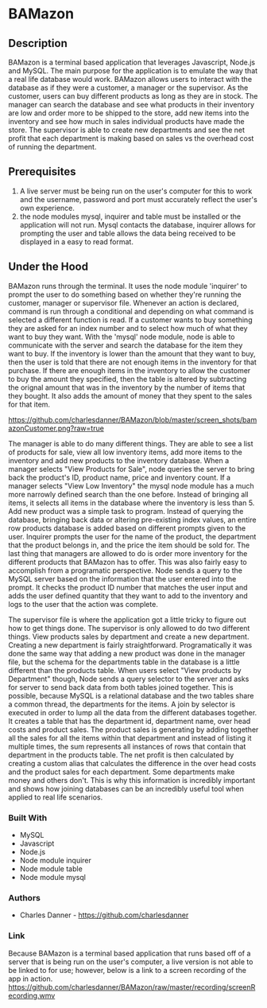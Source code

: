 # BAMazon

## Description

BAMazon is a terminal based application that leverages Javascript, Node.js and MySQL. The main purpose for the application is to emulate the way that a real life database would work. BAMazon allows users to interact with the database as if they were a customer, a manager or the supervisor. As the customer, users can buy different products as long as they are in stock. The manager can search the database and see what products in their inventory are low and order more to be shipped to the store, add new items into the inventory and see how much in sales individual products have made the store. The supervisor is able to create new departments and see the net profit that each department is making based on sales vs the overhead cost of running the department.

## Prerequisites

1. A live server must be being run on the user's computer for this to work and the username, password and port must accurately reflect the user's own experience.
2. the node modules mysql, inquirer and table must be installed or the application will not run. Mysql contacts the database, inquirer allows for prompting the user and table allows the data being received to be displayed in a easy to read format.

## Under the Hood

BAMazon runs through the terminal. It uses the node module 'inquirer' to prompt the user to do something based on whether they're running the customer, manager or supervisor file. Whenever an action is declared, command is run through a conditional and depending on what command is selected a different function is read. If a customer wants to buy something they are asked for an index number and to select how much of what they want to buy they want. With the 'mysql' node module, node is able to communicate with the server and search the database for the item they want to buy. If the inventory is lower than the amount that they want to buy, then the user is told that there are not enough items in the inventory for that purchase. If there are enough items in the inventory to allow the customer to buy the amount they specified, then the table is altered by subtracting the orignal amount that was in the inventory by the number of items that they bought. It also adds the amount of money that they spent to the sales for that item.

https://github.com/charlesdanner/BAMazon/blob/master/screen_shots/bamazonCustomer.png?raw=true

The manager is able to do many different things. They are able to see a list of products for sale, view all low inventory items, add more items to the inventory and add new products to the inventory database. When a manager selects "View Products for Sale", node queries the server to bring back the product's ID, product name, price and inventory count. If a manager selects "View Low Inventory" the mysql node module has a much more narrowly defined search than the one before. Instead of bringing all items, it selects all items in the database where the inventory is less than 5. Add new product was a simple task to program. Instead of querying the database, bringing back data or altering pre-existing index values, an entire row products database is added based on different prompts given to the user. Inquirer prompts the user for the name of the product, the department that the product belongs in, and the price the item should be sold for. The last thing that managers are allowed to do is order more inventory for the different products that BAMazon has to offer. This was also fairly easy to accomplish from a programatic perspective. Node sends a query to the MySQL server based on the information that the user entered into the prompt. It checks the product ID number that matches the user input and adds the user defined quantity that they want to add to the inventory and logs to the user that the action was complete.

The supervisor file is where the application got a little tricky to figure out how to get things done. The supervisor is only allowed to do two different things. View products sales by department and create a new department. Creating a new department is fairly straightforward. Programatically it was done the same way that adding a new product was done in the manager file, but the schema for the departments table in the database is a little different than the products table. When users select "View products by Department" though, Node sends a query selector to the server and asks for server to send back data from both tables joined together. This is possible, because MySQL is a relational database and the two tables share a common thread, the departments for the items. A join by selector is executed in order to lump all the data from the different databases together. It creates a table that has the department id, department name, over head costs and product sales. The product sales is generating by adding together all the sales for all the items within that department and instead of listing it multiple times, the sum represents all instances of rows that contain that department in the products table. The net profit is then calculated by creating a custom alias that calculates the difference in the over head costs and the product sales for each department. Some departments make money and others don't. This is why this information is incredibly important and shows how joining databases can be an incredibly useful tool when applied to real life scenarios.

### Built With

* MySQL
* Javascript
* Node.js
* Node module inquirer
* Node module table
* Node module mysql

### Authors

* Charles Danner - https://github.com/charlesdanner

### Link

Because BAMazon is a terminal based application that runs based off of a server that is being run on the user's computer, a live version is not able to be linked to for use; however, below is a link to a screen recording of the app in action.
https://github.com/charlesdanner/BAMazon/raw/master/recording/screenRecording.wmv
